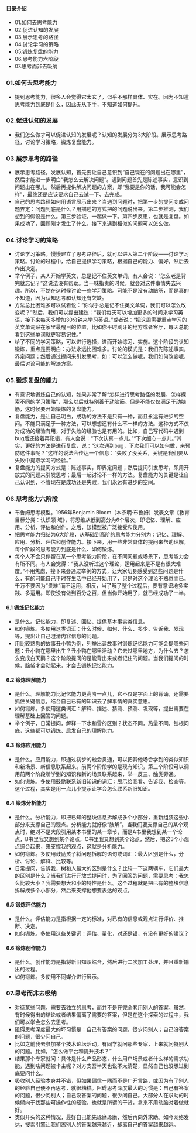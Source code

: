 #### 目录介绍
- 01.如何去思考能力
- 02.促进认知的发展
- 03.展示思考的路径
- 04.讨论学习的策略
- 05.锻炼复盘的能力
- 06.思考能力六阶段
- 07.思考而非去吸纳


### 01.如何去思考能力
- 提到思考能力，很多人会觉得它太玄了，似乎不那样具体、实在。因为不知道思考能力到底是什么，因此无从下手，不知道如何提升。



### 02.促进认知的发展
- 我们怎么做才可以促进认知的发展呢？认知的发展分为3大阶段。展示思考路径，讨论学习策略，锻炼复盘能力。



### 03.展示思考的路径
- 展示思考路径。发展认知，首先要让自己意识到“自己现在的问题出在哪里”，然后才能进一步明白“我怎么去解决问题”。遇到问题首先是陈述事实，意识到问题出在哪儿，然后再提供解决问题的方案，即“我要是你的话，我可能会怎样”，最终还是应该要求自己去试一下、去完成。
- 自己的思考路径如何用语言展示出来？当遇到问题时，把第一步的提问变成问题界定：问题到底是什么？用描述的方式把的问题说出来。第二步推测，我们想到的假设是什么。第三步验证，一起做一下。第四步反思，也就是复盘。如果成功了，回顾刚才发生了什么，接下来遇到相似的问题可以怎么做。



### 04.讨论学习的策略
- 讨论学习策略。慢慢建立了思考路径后，就可以进入第二个阶段——讨论学习策略。讨论的过程中，给自己提供学习策略，根据自己的能力、偏好，然后去作出决定。
- 举个例子，某人开始学英文，总是记不住英文单词，有人会说：“怎么老是背完就忘记？”这说法没有帮助。当一味指责的时候，就会对这件事情失去兴趣。所以，不妨在这时候讨论一些学习策略。可能不是没有动脑筋，而是真的不知道，因为认知思考和认知还有欠缺。
- 方法总比困难多可以试着说：“你似乎总是记不住英文单词，我们可以怎么改变呢？”然后，我们可以提出建议：“我们每天可以增加更多的时间来学习英语，接下来每天多增加30分钟来学习英语。”或者说：“把这周需要重点学习的英文单词贴在家里最醒目的位置，比如你平时刷牙的地方或者客厅，每天总能看到这些单词就更容易记住。”
- 给了不同的学习策略，可以进行选择，进而开始练习、实施。这个阶段的认知锻炼，重点是要明白：办法永远比困难多。讨论的模式是：我们先陈述事实，界定问题；然后通过提问来引发思考，如：可以怎么做呢，我们如何改变呢，最后讨论可能的解决方案。



### 05.锻炼复盘的能力
- 有意识地锻炼自己的认知，如果非常了解“怎样进行思考路径的发展、怎样探索不同的学习策略”，那么以后就特别善于动脑筋。但是不能仅仅满足于动脑筋，这时候要开始锻炼的复盘能力。
- 复盘能力，是让自己明白，成功的方法不是只有一种，而且永远有进步的空间。不能只满足于一种方法，可以想想还有什么不一样的方法。这种方式不仅对成功的经验有用，对于失败的经验也是有用的。比如，自己写代码中遇到bug后还接着再犯错，有人会说：“下次认真一点儿。”“下次细心一点儿。”其实，更好的方法是进行复盘，说：“这次遇到bug，下次我们可以如何做，来预防这件事呢？”这样的说法会传达一个信息：“失败了没关系，关键是我们要从失败中提取学习的经验。”
- 复盘能力的提问方式是：陈述事实，即界定问题；然后提问引发思考，即用开放式的问题来引发思考；最后一起讨论不一样的方法。复盘能力的关键是让自己认识到，不管现在是成功还是失败，我们永远有进步的空间。



### 06.思考能力六阶段
- 布鲁姆思考模型。1956年Benjamin Bloom（本杰明·布鲁姆）发表文章《教育目标分类：认识领
域》，将思维从低到高分为6个层次，即记忆、理解、应用、分析、评估和创作。之后，该模型被广泛接受和使用。
- 把思考能力归结为6大阶段，从基础到高阶的思考能力分别为：记忆、理解、应用、分析、评估和创作能力。接下来，用一些非常具体的提问来帮助理解，每个阶段的思考能力到底是什么、如何锻炼。
- 每个人不会只停留在某一个思考能力阶段，在不同问题或场景下，思考能力会有所不同。有人会觉得：“我从没听过这个理论，运用起来是不是有很大难度。”不用焦虑，接下来会通过举例的方式，让大家切身感受到这些问题是什么，有的可能自己平时在生活中已经开始用了，只是对这个理论不熟悉而已。千万不要因为“畏难”而不运用，相反，当了解了整个过程后，要有意识地多实践、多运用。即使没有做到百分之百，但当你开始用了，就已经成功了一半。


#### 6.1 锻炼记忆能力
- 是什么。记忆能力，即复述、回忆、提供基本事实类信息。
- 如何锻炼。多使用这类词汇：什么时候、如何、什么、多少、告诉我、发现等，提出让自己澄清内容信息的问题。
- 用比较熟悉的故事丑小鸭为例，列举出读故事时锻炼记忆能力可能会提哪些问题：丑小鸭在哪里出生？丑小鸭在哪里活动？它去过哪里地方，为什么去？怎么变成白天鹅？这个阶段提问的是能背出来或者记住的问题。当我们提问的时候，脑袋才会动起来，才会去锻炼记忆能力。



#### 6.2 锻炼理解能力
- 是什么。理解能力比记忆能力更高阶一点儿，它不仅是字面上的背诵，还需要抓住关键信息，结合自己已有的知识去了解事情的真实意思。
- 如何锻炼。多使用这类词汇：解释、描述、猜测、预测、发现等，提出需要在理解基础上回答的问题。
- 举个例子，日常提问，解释一下水和雪的区别？状态不同，热量不同，刨根问底，这些都可以锻炼、启发自己的理解能力。



#### 6.3 锻炼应用能力
- 是什么。应用能力，即通过初步的融会贯通，可以把其他场合学到的类似知识和新场景、新信息联系起来。前两个阶段学的是现有知识，第三个阶段可以调用前两个阶段所学到的知识和新的场景联系起来，举一反三、触类旁通。
- 如何锻炼。多使用鼓励联系新旧知识的词汇：展示给我看、告诉我、检查等。这个过程，其实是用一点儿小提示让学会怎么联系新旧知识。



#### 6.4 锻炼分析能力
- 是什么。分析能力，即把已知的整块信息拆解成多个小部分，重新组装这些小部分来支撑自己的观点。分析能力就好像“肢解”。当我们要支撑自己的某个观点时，绝对不是大段引用某本书里的某一章节，而是A书里我想到某一个论点，B书里我又想到某个论点，C书里我又想到某个论点，然后，把这3个小观点综合起来，来支撑我的观点，这就是分析能力。
- 如何锻炼。多使用鼓励孩子将问题拆解的语句或词汇：最大区别是什么，分析、讨论、解释、比较等。
- 日常提问，告诉我，树和人最大的区别是什么？比较一下这两辆车，它们最大的区别是什么？当我们进行开放式提问时，为了回答的问题，需要思考：我怎么比较大小？我需要想大和小的特性是什么。这个过程就是把已有的整块信息拆解成多个小部分，然后来支撑他想要表达的观点。



#### 6.5 锻炼评估能力
- 是什么。评估能力是指根据一定的标准，对已有的信息或观点进行评价、推断、决定。
- 如何锻炼。多使用这些关键词：评估、量化，对还是错，有没有更好的建议？



#### 6.6 锻炼创作能力
- 是什么。创作能力是指将新旧知识结合，然后进行二次加工处理，并且重新输出的过程。
- 如何锻炼。多使用不同媒介进行展示。



### 07.思考而非去吸纳
- 对待某些问题，需要去独立的思考，而并不是在完全套用别人的答案。虽然，有时候得出的结论或者结果偏离了需要的答案，但是在这个探索的过程中，我们可以学会怎么去思考。
- 阻碍思考深度最大的坏习惯是：自己有答案的问题，很少问别人；自己没答案的问题，很少问自己。
- 比如之前我去参加某个技术论坛活动，有同学就问那些专家，上来就问特别大的问题。比如，“怎么做平台和提升技术？”
- 结果那个专家就问：具体是什么产品形态，什么用户场景或者什么样的需求功能，遇到啥问题被卡主呢？对方支吾半天也说不太清楚，显然自己也没想过到底要问什么。
- 吸收别人经验本身并不错，但如果偏信一隅而不是广开言路，或因为有了别人的经验自己便不再思考，就很糟糕。阻碍思考深度最大的习惯是：自己有答案的问题，很少问别人；自己没答案的问题，很少问自己。大部分人在求助的时候倾向于找那些可操作性的经验，也就是所谓的干货，拿来不用动脑对着做就好。
- 类似开头的这种情况，最好自己能先琢磨琢磨，然后再向外求助。如今网络发达，搜索引擎让我们离别人的答案越来越近，却离自己的答案越来越远。








